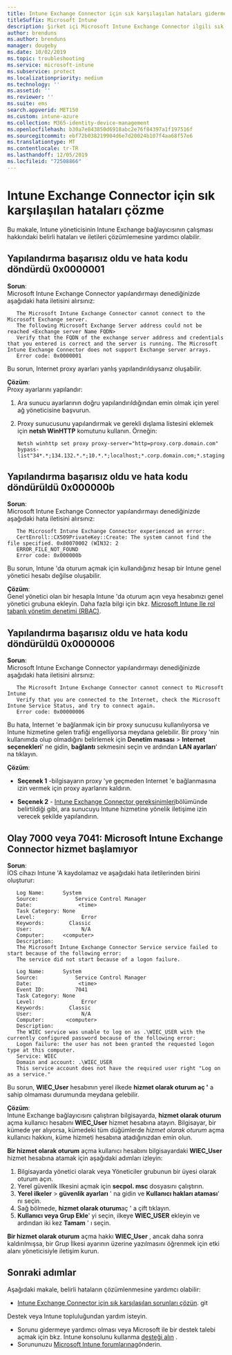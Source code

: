 ```yaml
---
title: Intune Exchange Connector için sık karşılaşılan hataları giderme
titleSuffix: Microsoft Intune
description: Şirket içi Microsoft Intune Exchange Connector ilgili sık karşılaşılan hataları giderin ve çözümleyin
author: brenduns
ms.author: brenduns
manager: dougeby
ms.date: 10/02/2019
ms.topic: troubleshooting
ms.service: microsoft-intune
ms.subservice: protect
ms.localizationpriority: medium
ms.technology: ''
ms.assetid: ''
ms.reviewer: ''
ms.suite: ems
search.appverid: MET150
ms.custom: intune-azure
ms.collection: M365-identity-device-management
ms.openlocfilehash: b30a7e843850d6918abc2e76f84397a1f197516f
ms.sourcegitcommit: ebf72b038219904d6e7d20024b107f4aa68f57e6
ms.translationtype: MT
ms.contentlocale: tr-TR
ms.lasthandoff: 12/05/2019
ms.locfileid: "72508866"
---
```

# <a name="resolve-common-errors-for-the-intune-exchange-connector"></a>Intune Exchange Connector için sık karşılaşılan hataları çözme

Bu makale, Intune yöneticisinin Intune Exchange bağlayıcısının çalışması hakkındaki belirli hataları ve iletileri çözümlemesine yardımcı olabilir.  

## <a name="configuration-failed-and-returned-error-code-0x0000001"></a>Yapılandırma başarısız oldu ve hata kodu döndürdü 0x0000001

**Sorun**:  
Microsoft Intune Exchange Connector yapılandırmayı denediğinizde aşağıdaki hata iletisini alırsınız:

```
   The Microsoft Intune Exchange Connector cannot connect to the Microsoft Exchange server.  
   The following Microsoft Exchange Server address could not be reached <Exchange server Name FQDN>  
   Verify that the FQDN of the exchange server address and credentials that you entered is correct and the server is running. The Microsoft Intune Exchange Connector does not support Exchange server arrays.  
   Error code: 0x0000001  
```

Bu sorun, Internet proxy ayarları yanlış yapılandırıldıysanız oluşabilir.

**Çözüm**:  
Proxy ayarlarını yapılandır:
1. Ara sunucu ayarlarının doğru yapılandırıldığından emin olmak için yerel ağ yöneticisine başvurun. 
2. Proxy sunucusunu yapılandırmak ve gerekli dışlama listesini eklemek için **netsh WinHTTP** komutunu kullanın. Örneğin:  

   ```
   Netsh winhttp set proxy proxy-server="http=proxy.corp.domain.com" bypass-list"34*.*;134.132.*.*;10.*.*;localhost;*.corp.domain.com;*.staging.domain.com"
   ```

## <a name="configuration-failed-and-returned-error-code-0x000000b"></a>Yapılandırma başarısız oldu ve hata kodu döndürüldü 0x000000b   

**Sorun**:  
Microsoft Intune Exchange Connector yapılandırmayı denediğinizde aşağıdaki hata iletisini alırsınız:  

```
   The Microsoft Intune Exchange Connector experienced an error:  
   CertEnroll::CX509PrivateKey::Create: The system cannot find the file specified. 0x80070002 (WIN32: 2  
   ERROR_FILE_NOT_FOUND  
   Error code: 0x000000b  
```
Bu sorun, Intune 'da oturum açmak için kullandığınız hesap bir Intune genel yönetici hesabı değilse oluşabilir.

**Çözüm**:  
Genel yönetici olan bir hesapla Intune 'da oturum açın veya hesabınızı genel yönetici grubuna ekleyin. Daha fazla bilgi için bkz. [Microsoft Intune Ile rol tabanlı yönetim denetimi (RBAC)](../fundamentals/role-based-access-control.md).

## <a name="configuration-failed-and-returned-error-code-0x0000006"></a>Yapılandırma başarısız oldu ve hata kodu döndürüldü 0x0000006

**Sorun**:  
Microsoft Intune Exchange Connector yapılandırmayı denediğinizde aşağıdaki hata iletisini alırsınız:  

```  
   The Microsoft Intune Exchange Connector cannot connect to Microsoft Intune  
   Verify that you are connected to the Internet, check the Microsoft Intune Service Status, and try to connect again.  
   Error code: 0x00000006  
```  
Bu hata, Internet 'e bağlanmak için bir proxy sunucusu kullanılıyorsa ve Intune hizmetine gelen trafiği engelliyorsa meydana gelebilir. Bir proxy 'nin kullanımda olup olmadığını belirlemek için **Denetim masası** > **Internet seçenekleri**' ne gidin, **bağlantı** sekmesini seçin ve ardından **LAN ayarları**' na tıklayın.

**Çözüm**:  

- **Seçenek 1** -bilgisayarın proxy 'ye geçmeden Internet 'e bağlanmasına izin vermek için proxy ayarlarını kaldırın.  

- **Seçenek 2** - [Intune Exchange Connector gereksinimleri](exchange-connector-install.md#intune-exchange-connector-requirements)bölümünde belirtildiği gibi, ara sunucuyu Intune hizmetine yönelik iletişime izin verecek şekilde yapılandırın.



## <a name="event-7000-or-7041-microsoft-intune-exchange-connector-service-wont-start"></a>Olay 7000 veya 7041: Microsoft Intune Exchange Connector hizmet başlamıyor

**Sorun**:  
İOS cihazı Intune 'A kaydolamaz ve aşağıdaki hata iletilerinden birini oluşturur:  

```  
   Log Name:      System
   Source:            Service Control Manager
   Date:               <time>
   Task Category: None
   Level:               Error
   Keywords:        Classic
   User:                N/A
   Computer:      <computer>
   Description:
   The Microsoft Intune Exchange Connector Service service failed to start because of the following error:  
   The service did not start because of a logon failure.
```  

```  
   Log Name:      System
   Source:            Service Control Manager
   Date:               <time>
   Event ID:          7041
   Task Category: None
   Level:               Error   
   Keywords:        Classic
   User:                N/A
   Computer:       <computer>
   Description:
   The WIEC service was unable to log on as .\WIEC_USER with the currently configured password because of the following error:
   Logon failure: the user has not been granted the requested logon type at this computer.
   Service: WIEC
   Domain and account: .\WIEC_USER
   This service account does not have the required user right "Log on as a service."  
```
Bu sorun, **WIEC_User** hesabının yerel ilkede **hizmet olarak oturum aç '** a sahip olmaması durumunda meydana gelebilir.

**Çözüm**:  
Intune Exchange bağlayıcısını çalıştıran bilgisayarda, **hizmet olarak oturum** açma kullanıcı hesabını **WIEC_User** hizmet hesabına atayın. Bilgisayar, bir kümede yer alıyorsa, kümedeki tüm düğümlerde *hizmet olarak oturum* açma kullanıcı hakkını, küme hizmeti hesabına atadığınızdan emin olun.  

**Bir hizmet olarak oturum** açma kullanıcı hesabını bilgisayardaki **WIEC_User** hizmet hesabına atamak için aşağıdaki adımları izleyin:

1. Bilgisayarda yönetici olarak veya Yöneticiler grubunun bir üyesi olarak oturum açın.
2. Yerel güvenlik Ilkesini açmak için **secpol. msc** dosyasını çalıştırın.
3. **Yerel ilkeler** > **güvenlik ayarları** ' na gidin ve **Kullanıcı hakları ataması**' nı seçin.
4. Sağ bölmede, **hizmet olarak oturum**aç ' a çift tıklayın.
5. **Kullanıcı veya Grup Ekle**' yi seçin, ilkeye **WIEC_USER** ekleyin ve ardından iki kez **Tamam** ' ı seçin.

**Bir hizmet olarak oturum** açma hakkı **WIEC_User** , ancak daha sonra kaldırılmışsa, bir Grup İlkesi ayarının üzerine yazılmasını öğrenmek için etki alanı yöneticisiyle iletişim kurun.  

## <a name="next-steps"></a>Sonraki adımlar  

Aşağıdaki makale, belirli hataların çözümlenmesine yardımcı olabilir:
- [Intune Exchange Connector için sık karşılaşılan sorunları çözün](troubleshoot-exchange-connector-common-problems.md). git 

Destek veya Intune topluluğundan yardım isteyin.
- Sorunu gidermeye yardımcı olması veya Microsoft ile bir destek talebi açmak için bkz. Intune konsolunu kullanma [desteği alın](../fundamentals/get-support.md) . 
- Sorununuzu [Microsoft Intune forumlarına](https://social.technet.microsoft.com/Forums/en-US/home?forum=microsoftintuneprod)gönderin.  

